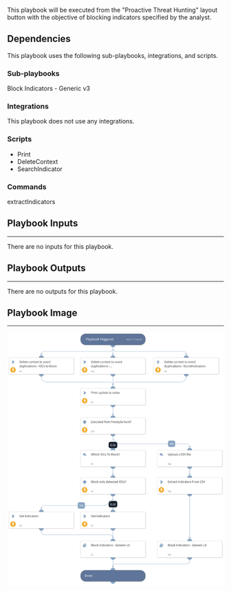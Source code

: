 This playbook will be executed from the "Proactive Threat Hunting" layout button with the objective of blocking indicators specified by the analyst.

## Dependencies

This playbook uses the following sub-playbooks, integrations, and scripts.

### Sub-playbooks

Block Indicators - Generic v3

### Integrations

This playbook does not use any integrations.

### Scripts

* Print
* DeleteContext
* SearchIndicator

### Commands

extractIndicators

## Playbook Inputs

---
There are no inputs for this playbook.

## Playbook Outputs

---
There are no outputs for this playbook.

## Playbook Image

---

![Proactive Threat Hunting - Block Indicators](../doc_files/Proactive_Threat_Hunting_-_Block_Indicators.png)
